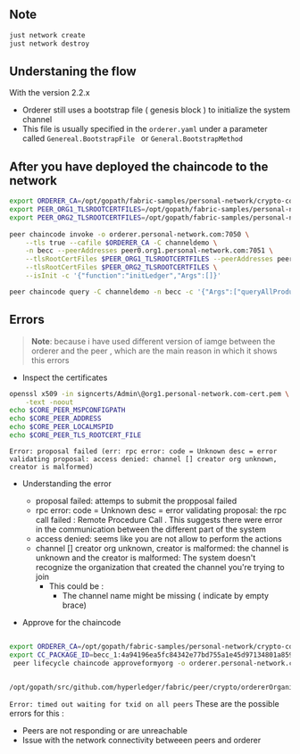 ## Note 

```bash
just network create
just network destroy 
```

## Understaning the flow 
With the version 2.2.x 
* Orderer still uses a bootstrap file ( genesis block ) to initialize the system channel 
* This file is usually specified in the `orderer.yaml` under a parameter called `Genereal.BootstrapFile ` or `General.BootstrapMethod`
## After you have deployed the chaincode to the network 

```bash 
export ORDERER_CA=/opt/gopath/fabric-samples/personal-network/crypto-config/ordererOrganizations/personal-network.com/orderers/orderer.personal-network.com/msp/tlscacerts/tlsca.personal-network.com-cert.pem
export PEER_ORG1_TLSROOTCERTFILES=/opt/gopath/fabric-samples/personal-network/crypto-config/peerOrganizations/org1.personal-network.com/peers/peer0.org1.personal-network.com/tls/ca.crt
export PEER_ORG2_TLSROOTCERTFILES=/opt/gopath/fabric-samples/personal-network/crypto-config/peerOrganizations/org2.personal-network.com/peers/peer0.org2.personal-network.com/tls/ca.crt
 
peer chaincode invoke -o orderer.personal-network.com:7050 \
    --tls true --cafile $ORDERER_CA -C channeldemo \
    -n becc --peerAddresses peer0.org1.personal-network.com:7051 \
    --tlsRootCertFiles $PEER_ORG1_TLSROOTCERTFILES --peerAddresses peer0.org2.personal-network.com:7051 \
    --tlsRootCertFiles $PEER_ORG2_TLSROOTCERTFILES \
    --isInit -c '{"function":"initLedger","Args":[]}'

peer chaincode query -C channeldemo -n becc -c '{"Args":["queryAllProducts"]}'
```

## Errors 

> **Note**: because i have used different version of iamge between the orderer and the peer , which are the main reason in which it shows this errors 
* Inspect the certificates 
```bash
openssl x509 -in signcerts/Admin\@org1.personal-network.com-cert.pem \
    -text -noout
echo $CORE_PEER_MSPCONFIGPATH
echo $CORE_PEER_ADDRESS
echo $CORE_PEER_LOCALMSPID
echo $CORE_PEER_TLS_ROOTCERT_FILE
```
`Error: proposal failed (err: rpc error: code = Unknown desc = error validating proposal: access denied: channel [] creator org unknown, creator is malformed)`
* Understanding the error 
  * proposal failed: attemps to submit the propposal failed 
  * rpc error: code = Unknown desc = error validating proposal: the rpc call failed : Remote Procedure Call . This suggests there were error in the communication between the different part of the system 
  * access denied: seems like you are not allow to perform the actions 
  * channel [] creator org unknown, creator is malformed: the channel is unknown and the creator is malformed: The system doesn't recognize the organization that created the channel you're trying to join 
    * This could be : 
      * The channel name might be missing ( indicate by empty brace)


* Approve for the chaincode 
```bash

export ORDERER_CA=/opt/gopath/fabric-samples/personal-network/crypto-config/ordererOrganizations/personal-network.com/orderers/orderer.personal-network.com/msp/tlscacerts/tlsca.personal-network.com-cert.pem
export CC_PACKAGE_ID=becc_1:4a94196ea5fc84342e77bd755a1e45d97134801a859a49431e20b89bd7074fbc
 peer lifecycle chaincode approveformyorg -o orderer.personal-network.com:7050 --tls --cafile $ORDERER_CA --channelID channeldemo --name becc --version 1 --init-required --package-id $CC_PACKAGE_ID  --sequence 1 --signature-policy "OR('Org1MSP.peer', 'Org2MSP.peer')"


/opt/gopath/src/github.com/hyperledger/fabric/peer/crypto/ordererOrganizations/personal-network.com/orderers/orderer.personal-network.com/msp/tlscacerts/tlsca.personal-network.com-cert.pem
```
`Error: timed out waiting for txid on all peers`
These are the possible errors for this : 
* Peers are not responding or are unreachable
* Issue with the network connectivity betweeen peers and orderer 